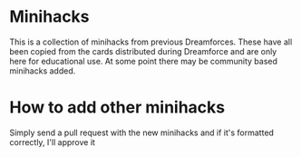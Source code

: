 # Minihacks

This is a collection of minihacks from previous Dreamforces.  These have all been copied from the cards distributed during Dreamforce and are only here for educational use.  At some point there may be community based minihacks added.

# How to add other minihacks

Simply send a pull request with the new minihacks and if it's formatted correctly, I'll approve it